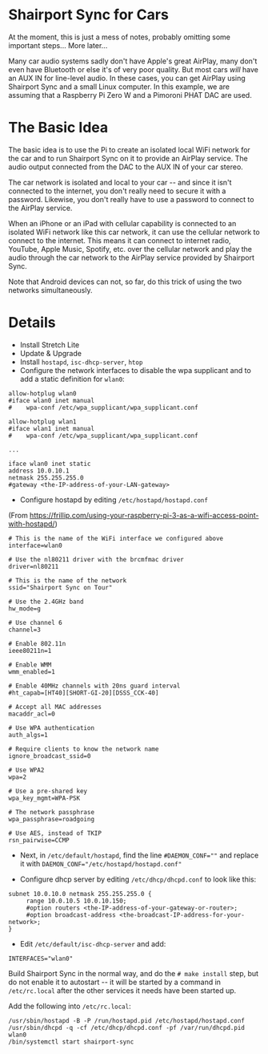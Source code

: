 # Shairport Sync for Cars

At the moment, this is just a mess of notes, probably omitting some important steps... More later...

Many car audio systems sadly don't have Apple's great AirPlay, many don't even have Bluetooth or else it's of very poor quality. 
But most cars *will* have an AUX IN for line-level audio. In these cases, you can get AirPlay using Shairport Sync and a small
Linux computer. In this example, we are assuming that a Raspberry Pi Zero W and a Pimoroni PHAT DAC are used.

The Basic Idea
=====
The basic idea is to use the Pi to create an isolated local WiFi network for the car and to run Shairport Sync on it to provide an AirPlay service. The audio output connected from the DAC to the AUX IN of your car stereo.

The car network is isolated and local to your car -- and since it isn't connected to the internet, you don't really need to secure it with a password. Likewise, you don't really have to use a password to connect to the AirPlay service.

When an iPhone or an iPad with cellular capability is connected to an isolated WiFi network like this car network, it can use the cellular network to connect to the internet.
This means it can connect to internet radio, YouTube, Apple Music, Spotify, etc. over the cellular network and play the audio through the car network to the AirPlay service provided by Shairport Sync.

Note that Android devices can not, so far, do this trick of using the two networks simultaneously.

Details
=====
* Install Stretch Lite
* Update & Upgrade
* Install `hostapd`, `isc-dhcp-server`, `htop`
* Configure the network interfaces to disable the wpa supplicant and to add a static definition for `wlan0`:
```
allow-hotplug wlan0
#iface wlan0 inet manual
#    wpa-conf /etc/wpa_supplicant/wpa_supplicant.conf

allow-hotplug wlan1
#iface wlan1 inet manual
#    wpa-conf /etc/wpa_supplicant/wpa_supplicant.conf

...

iface wlan0 inet static
address 10.0.10.1
netmask 255.255.255.0
#gateway <the-IP-address-of-your-LAN-gateway>
```
* Configure hostapd by editing `/etc/hostapd/hostapd.conf`

(From https://frillip.com/using-your-raspberry-pi-3-as-a-wifi-access-point-with-hostapd/)
```
# This is the name of the WiFi interface we configured above
interface=wlan0

# Use the nl80211 driver with the brcmfmac driver
driver=nl80211

# This is the name of the network
ssid="Shairport Sync on Tour"

# Use the 2.4GHz band
hw_mode=g

# Use channel 6
channel=3

# Enable 802.11n
ieee80211n=1

# Enable WMM
wmm_enabled=1

# Enable 40MHz channels with 20ns guard interval
#ht_capab=[HT40][SHORT-GI-20][DSSS_CCK-40]

# Accept all MAC addresses
macaddr_acl=0

# Use WPA authentication
auth_algs=1

# Require clients to know the network name
ignore_broadcast_ssid=0

# Use WPA2
wpa=2

# Use a pre-shared key
wpa_key_mgmt=WPA-PSK

# The network passphrase
wpa_passphrase=roadgoing

# Use AES, instead of TKIP
rsn_pairwise=CCMP
```

* Next, in `/etc/default/hostapd`, find the line `#DAEMON_CONF=""` and replace it with `DAEMON_CONF="/etc/hostapd/hostapd.conf"`

* Configure dhcp server by editing `/etc/dhcp/dhcpd.conf` to look like this:

```
subnet 10.0.10.0 netmask 255.255.255.0 {
     range 10.0.10.5 10.0.10.150;
     #option routers <the-IP-address-of-your-gateway-or-router>;
     #option broadcast-address <the-broadcast-IP-address-for-your-network>;
}
```

* Edit `/etc/default/isc-dhcp-server` and add:
```
INTERFACES="wlan0"
```

Build Shairport Sync in the normal way, and do the `# make install` step, but do not enable it to autostart --
it will be started by a command in `/etc/rc.local` after the other services it needs have been started up.

Add the following into `/etc/rc.local`:

```
/usr/sbin/hostapd -B -P /run/hostapd.pid /etc/hostapd/hostapd.conf
/usr/sbin/dhcpd -q -cf /etc/dhcp/dhcpd.conf -pf /var/run/dhcpd.pid wlan0
/bin/systemctl start shairport-sync
```
